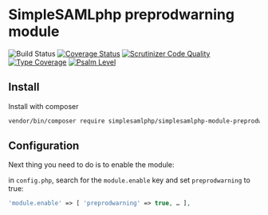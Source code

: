 # SimpleSAMLphp preprodwarning module

![Build Status](https://github.com/simplesamlphp/simplesamlphp-module-preprodwarning/workflows/CI/badge.svg?branch=master)
[![Coverage Status](https://codecov.io/gh/simplesamlphp/simplesamlphp-module-preprodwarning/branch/master/graph/badge.svg)](https://codecov.io/gh/simplesamlphp/simplesamlphp-module-preprodwarning)
[![Scrutinizer Code Quality](https://scrutinizer-ci.com/g/simplesamlphp/simplesamlphp-module-preprodwarning/badges/quality-score.png?b=master)](https://scrutinizer-ci.com/g/simplesamlphp/simplesamlphp-module-preprodwarning/?branch=master)
[![Type Coverage](https://shepherd.dev/github/simplesamlphp/simplesamlphp-module-preprodwarning/coverage.svg)](https://shepherd.dev/github/simplesamlphp/simplesamlphp-module-preprodwarning)
[![Psalm Level](https://shepherd.dev/github/simplesamlphp/simplesamlphp-module-preprodwarning/level.svg)](https://shepherd.dev/github/simplesamlphp/simplesamlphp-module-preprodwarning)

## Install

Install with composer

```bash
vendor/bin/composer require simplesamlphp/simplesamlphp-module-preprodwarning
```

## Configuration

Next thing you need to do is to enable the module:

in `config.php`, search for the `module.enable` key and set `preprodwarning` to true:

```php
'module.enable' => [ 'preprodwarning' => true, … ],
```
